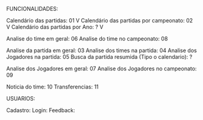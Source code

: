 
FUNCIONALIDADES:

Calendário das partidas: 01 V
Calendário das partidas por campeonato: 02 V
Calendário das partidas por Ano: ? V

Analise do time em geral: 06
Analise do time no campeonato: 08

Analise da partida em geral: 03
Analise dos times na partida: 04 
Analise dos Jogadores na partida: 05
Busca da partida resumida (Tipo o calendario): ? 

Analise dos Jogadores em geral: 07
Analise dos Jogadores no campeonato: 09


Noticia do time: 10
Transferencias: 11

USUARIOS:

Cadastro: 
Login: 
Feedback: 

